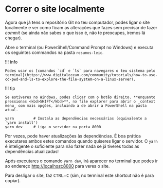# Correr o site localmente

Agora que já tens o repositório Git no teu computador, podes ligar o site localmente e ver como ficam as alterações que fazes sem precisar de fazer _commit_ (se ainda não sabes o que isso é, não te preocupes, iremos lá chegar).

Abre o terminal (ou PowerShell/Command Prompt no Windows) e executa os seguintes commandos na pasta `resumos-leic`.

!!! info

    Podes usar os [comandos `cd` e `ls` para navegares o teu sistema pelo terminal](https://www.digitalocean.com/community/tutorials/how-to-use-cd-pwd-and-ls-to-explore-the-file-system-on-a-linux-server).

!!! tip

    Se estiveres no Windows, podes clicar com o botão direito, **enquanto pressionas <kbd>SHIFT</kbd>**, no file explorer para abrir o _context menu_ com mais opções, incluindo a de abrir a PowerShell na pasta atual.

```
yarn         # Instala as dependências necessárias (equivalente a 'yarn install')
yarn dev     # Liga o servidor na porta 8000
```

Por vezes, pode haver atualizações às dependências.
É boa prática executares ambos estes comandos quando quiseres ligar o servidor.
O `yarn` é inteligente o suficiente para não fazer nada se já tiveres todas as dependências atualizadas!

Após executares o comando `yarn dev`, irá aparecer no terminal que podes ir ao endereço [http://localhost:8000](http://localhost:8080) para veres o site.

Para desligar o site, faz <kbd>CTRL</kbd>+<kbd>C</kbd> (sim, no terminal este shortcut não é para copiar).

